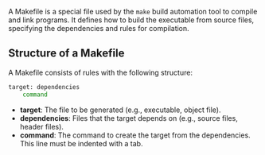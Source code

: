 A Makefile is a special file used by the `make` build automation tool to compile and link programs. It defines how to build the executable from source files, specifying the dependencies and rules for compilation.

## Structure of a Makefile

A Makefile consists of rules with the following structure:
```bash
target: dependencies
    command
```
- **target**: The file to be generated (e.g., executable, object file).
- **dependencies**: Files that the target depends on (e.g., source files, header files).
- **command**: The command to create the target from the dependencies. This line must be indented with a tab.